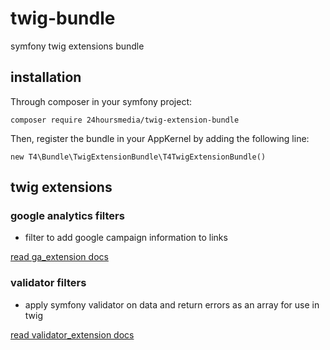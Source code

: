 # twig-bundle

symfony twig extensions bundle

## installation

Through composer in your symfony project:

    composer require 24hoursmedia/twig-extension-bundle

Then, register the bundle in your AppKernel by adding the following line:

    new T4\Bundle\TwigExtensionBundle\T4TwigExtensionBundle()

    
## twig extensions    

### google analytics filters

* filter to add google campaign information to links


[read ga_extension docs](Resources/doc/ga-extension.md)

### validator filters

* apply symfony validator on data and return errors as an array for use in twig

[read validator_extension docs](Resources/doc/validator-extension.md)

